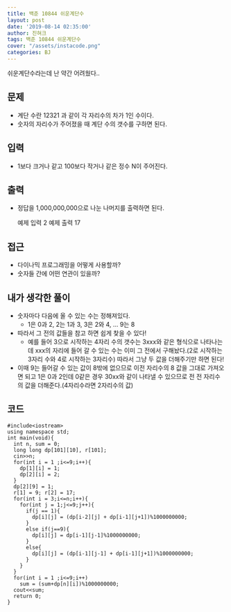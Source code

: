 ```yaml
---
title: 백준 10844 쉬운계단수
layout: post
date: '2019-08-14 02:35:00'
author: 진혀크
tags: 백준 10844 쉬운계단수
cover: "/assets/instacode.png"
categories: BJ
---
```


쉬운계단수라는데 난 약간 어려웠다..

## 문제
* 계단 수란 12321 과 같이 각 자리수의 차가 1인 수이다.
* 숫자의 자리수가 주어졌을 때 계단 수의 갯수를 구하면 된다.


## 입력
* 1보다 크거나 같고 100보다 작거나 같은 정수 N이 주어진다.

## 출력
* 정답을 1,000,000,000으로 나눈 나머지를 출력하면 된다.

    예제 입력
    2
    예제 출력
    17

## 접근

* 다이나믹 프로그래밍을 어떻게 사용할까?
* 숫자들 간에 어떤 연관이 있을까?

## 내가 생각한 풀이

* 숫자마다 다음에 올 수 있는 수는 정해져있다.
  - 1은 0과 2, 2는 1과 3, 3은 2와 4, ... 9는 8
* 따라서 그 전의 값들을 참고 하면 쉽게 찾을 수 있다!
  - 예를 들어 3으로 시작하는 4자리 수의 갯수는 3xxx와 같은 형식으로 나타나는데 xxx의 자리에 들어 갈 수 있는 수는 이미 그 전에서 구해놨다.(2로 시작하는 3자리 수와 4로 시작하는 3자리수) 따라서 그냥 두 값을 더해주기만 하면 된다!  
* 이때 9는 들어갈 수 있는 값이 8밖에 없으므로 이전 자리수의 8 값을 그대로 가져오면 되고 1은 0과 2인데 0같은 경우 30xx와 같이 나타낼 수 있으므로 전 전 자리수의 값을 더해준다.(4자리수라면 2자리수의 값)



## 코드

    #include<iostream>
    using namespace std;
    int main(void){
      int n, sum = 0;
      long long dp[101][10], r[101];
      cin>>n;
      for(int i = 1 ;i<=9;i++){
        dp[1][i] = 1;
        dp[2][i] = 2;
      }
      dp[2][9] = 1;
      r[1] = 9; r[2] = 17;
      for(int i = 3;i<=n;i++){
        for(int j = 1;j<=9;j++){
          if(j == 1){
            dp[i][j] = (dp[i-2][j] + dp[i-1][j+1])%1000000000;
          }
          else if(j==9){
            dp[i][j] = dp[i-1][j-1]%1000000000;
          }
          else{
            dp[i][j] = (dp[i-1][j-1] + dp[i-1][j+1])%1000000000;
          }
        }
      }
      for(int i = 1 ;i<=9;i++)
        sum = (sum+dp[n][i])%1000000000;
      cout<<sum;
      return 0;
    }


    
